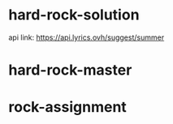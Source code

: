 # hard-rock-solution
api link: https://api.lyrics.ovh/suggest/summer
# hard-rock-master
# rock-assignment
